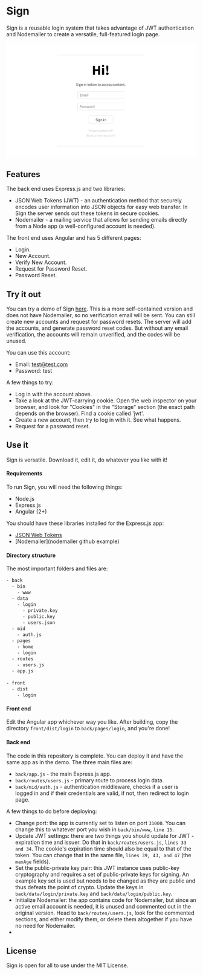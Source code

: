 # Sign
Sign is a reusable login system that takes advantage of JWT authentication and Nodemailer to create a versatile, full-featured login page.

![Sign](images/login.png)

## Features
The back end uses Express.js and two libraries:
* JSON Web Tokens (JWT) - an authentication method that securely encodes user information into JSON objects for easy web transfer. In Sign the server sends out these tokens in secure cookies.
* Nodemailer - a mailing service that allows for sending emails directly from a Node app (a well-configured account is needed).

The front end uses Angular and has 5 different pages:
* Login.
* New Account.
* Verify New Account.
* Request for Password Reset.
* Password Reset.

## Try it out
You can try a demo of Sign [here](https://sign.vuluong.me/login). This is a more self-contained version and does not have Nodemailer, so no verification email will be sent. You can still create new accounts and request for password resets. The server will add the accounts, and generate password reset codes. But without any email verification, the accounts will remain unverified, and the codes will be unused.

You can use this account:
* Email: test@test.com
* Password: test

A few things to try:
* Log in with the account above.
* Take a look at the JWT-carrying cookie. Open the web inspector on your browser, and look for "Cookies" in the "Storage" section (the exact path depends on the browser). Find a cookie called 'jwt'.
* Create a new account, then try to log in with it. See what happens.
* Request for a password reset.

## Use it
Sign is versatile. Download it, edit it, do whatever you like with it!

#### Requirements
To run Sign, you will need the following things:
* Node.js
* Express.js
* Angular (2+)

You should have these libraries installed for the Express.js app:
* [JSON Web Tokens](https://github.com/auth0/node-jsonwebtoken)
* [Nodemailer](nodemailer github example)

#### Directory structure
The most important folders and files are:
```
- back
  - bin
    - www
  - data
    - login
      - private.key
      - public.key
      - users.json
  - mid
    - auth.js
  - pages
    - home
    - login
  - routes
    - users.js
  - app.js

- front
  - dist
    - login
```

#### Front end
Edit the Angular app whichever way you like. After building, copy the directory ```front/dist/login``` to ```back/pages/login```, and you're done!

#### Back end
The code in this repository is complete. You can deploy it and have the same app as in the demo. The three main files are:
* ```back/app.js``` - the main Express.js app.
* ```back/routes/users.js``` - primary route to process login data.
* ```back/mid/auth.js``` - authentication middleware, checks if a user is logged in and if their credentials are valid, if not, then redirect to login page.

A few things to do before deploying:
* Change port: the app is currently set to listen on port ```31000```. You can change this to whatever port you wish in ```back/bin/www```, ```line 15```.
* Update JWT settings: there are two things you should update for JWT - expiration time and issuer. Do that in ```back/routes/users.js```, ```lines 33 and 34```. The cookie's expiration time should also be equal to that of the token. You can change that in the same file, ```lines 39, 43, and 47``` (the ```maxAge``` fields).
* Set the public-private key pair: this JWT instance uses public-key cryptography and requires a set of public-private keys for signing. An example key set is used but needs to be changed as they are public and thus defeats the point of crypto. Update the keys in ```back/data/login/private.key``` and ```back/data/login/public.key```.
* Initialize Nodemailer: the app contains code for Nodemailer, but since an active email account is needed, it is unused and commented out in the original version. Head to ```back/routes/users.js```, look for the commented sections, and either modify them, or delete them altogether if you have no need for Nodemailer.
*

## License
Sign is open for all to use under the MIT License.
